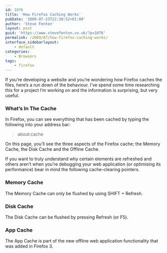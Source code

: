 ```yaml
---
id: 1076
title: 'How Firefox Caching Works'
pubDate: '2009-07-23T22:30:52+01:00'
author: 'Steve Fenton'
layout: post
guid: 'https://www.stevefenton.co.uk/?p=1076'
permalink: /2009/07/how-firefox-caching-works/
interface_sidebarlayout:
    - default
categories:
    - Browsers
tags:
    - firefox
---
```


If you’re developing a website and you’re wondering how Firefox caches the files, here’s a run down of the behaviour. I’ve spend some time researching this for a project I’m working on and the information is surprising, but very useful.

### What’s In The Cache

In Firefox, you can see everything that has been cached by typing the following into your address bar:

> about:cache

On this page, you’ll see the three aspects of the Firefox cache; the Memory Cache, the Disk Cache and the Offline Cache.

If you want to truly understand why certain elements are refreshed and others aren’t when you’re debugging your web application (or optimising its performance) bear in mind the following cache-clearing pointers.

### Memory Cache

The Memory Cache can only be flushed by using SHIFT + Refresh.

### Disk Cache

The Disk Cache can be flushed by pressing Refresh (or F5).

### App Cache

The App Cache is part of the new offline web application functionality that was added in Firefox 3.